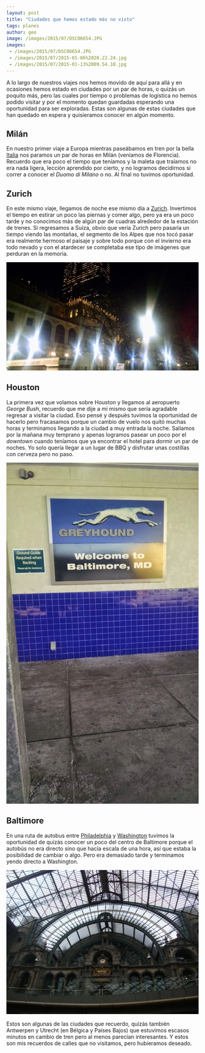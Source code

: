 ```yaml
---
layout: post
title: "Ciudades que hemos estado más no visto"
tags: planes
author: geo
image: /images/2015/07/DSC06654.JPG
images:
 - /images/2015/07/DSC06654.JPG
 - /images/2015/07/2015-01-06%2020.22.24.jpg
 - /images/2015/07/2015-01-13%2009.54.10.jpg
---
```


A lo largo de nuestros viajes nos hemos movido de aquí para allá y en ocasiones hemos estado en ciudades por un par de horas, o quizás un poquito más, pero las cuales por tiempo o problemas de logística no hemos podido visitar y por el momento quedan guardadas esperando una oportunidad para ser exploradas. Estas son algunas de estas ciudades que han quedado en espera y quisieramos conocer en algún momento.

## Milán

En nuestro primer viaje a Europa mientras paseábamos en tren por la bella [Italia](/tag/italia) nos paramos un par de horas en Milán (veníamos de Florencia). Recuerdo que era poco el tiempo que teníamos y la maleta que traíamos no era nada ligera, lección aprendido por cierto, y no logramos decidirnos si correr a conocer el *Duomo di Milano* o no. Al final no tuvimos oportunidad. 

## Zurich

En este mismo viaje, llegamos de noche ese mismo día a [Zurich](/tag/zurich). Invertimos el tiempo en estirar un poco las piernas y comer algo, pero ya era un poco tarde y no conocimos más de algún par de cuadras alrededor de la estación de trenes. Si regresamos a Suiza, obvio que vería Zurich pero pasaría un tiempo viendo las montañas, el segmento de los Alpes que nos tocó pasar era realmente hermoso el paisaje y sobre todo porque con el invierno era todo nevado y con el atardecer se completaba ese tipo de imágenes que perduran en la memoria.

![Downtown de Houston por la noche](/images/2015/07/2015-01-06%2020.22.24.jpg)

## Houston

La primera vez que volamos sobre Houston y llegamos al aeropuerto *George Bush*, recuerdo que me dije a mi mismo que sería agradable regresar a visitar la ciudad. Eso pensé y después tuvimos la oportunidad de hacerlo pero fracasamos porque un cambio de vuelo nos quitó muchas horas y terminamos llegando a la ciudad a muy entrada la noche. Salíamos por la mañana muy temprano y apenas logramos pasear un poco por el *downtown* cuando teníamos que ya encontrar el hotel para dormir un par de noches. Yo solo quería llegar a un lugar de BBQ y disfrutar unas costillas con cerveza pero no paso.

![Fue lo único que vimos](/images/2015/07/2015-01-13%2009.54.10.jpg)

## Baltimore

En una ruta de autobus entre [Philadelphia](/tag/philadelphia) y [Washington](/tag/washington) tuvimos la oportunidad de quizás conocer un poco del centro de Baltimore porque el autobús no era directo sino que hacía escala de una hora, así que estaba la posibilidad de cambiar o algo. Pero era demasiado tarde y terminamos yendo directo a Washington.

![Estación de tren de Antwerpen](/images/2015/07/DSC06791.JPG)

Estos son algunas de las ciudades que recuerdo, quizás también Antwerpen y Utrecht (en Bélgica y Países Bajos) que estuvimos escasos minutos en cambio de tren pero al menos parecían interesantes. Y estos son mis recuerdos de calles que no visitamos, pero hubieramos deseado.
